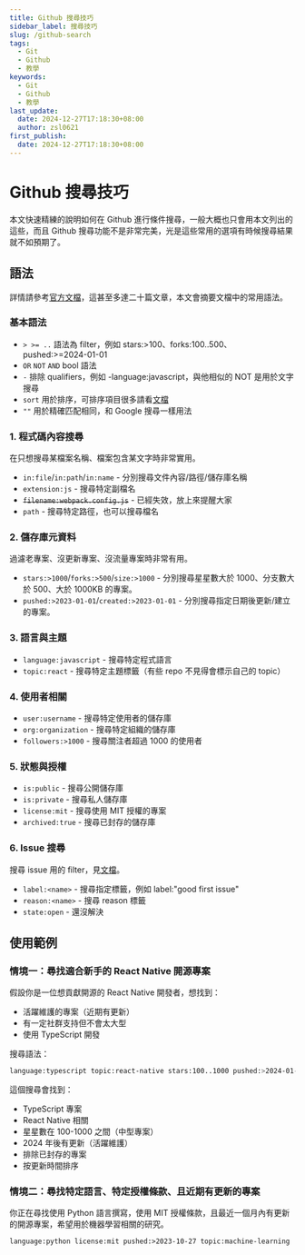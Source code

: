 ```yaml
---
title: Github 搜尋技巧
sidebar_label: 搜尋技巧
slug: /github-search
tags:
  - Git
  - Github
  - 教學
keywords:
  - Git
  - Github
  - 教學
last_update:
  date: 2024-12-27T17:18:30+08:00
  author: zsl0621
first_publish:
  date: 2024-12-27T17:18:30+08:00
---
```


# Github 搜尋技巧

本文快速精練的說明如何在 Github 進行條件搜尋，一般大概也只會用本文列出的這些，而且 Github 搜尋功能不是非常完美，光是這些常用的選項有時候搜尋結果就不如預期了。

## 語法

詳情請參考[官方文檔](https://docs.github.com/en/search-github)，這甚至多達二十篇文章，本文會摘要文檔中的常用語法。

### 基本語法

- `> >= ..` 語法為 filter，例如 stars:>100、forks:100..500、pushed:>=2024-01-01
- `OR` `NOT` `AND` bool 語法
- `-` 排除 qualifiers，例如 -language:javascript，與他相似的 NOT 是用於文字搜尋
- `sort` 用於排序，可排序項目很多請看[文檔](https://docs.github.com/en/search-github/getting-started-with-searching-on-github/sorting-search-results)
- `""` 用於精確匹配相同，和 Google 搜尋一樣用法

### 1. 程式碼內容搜尋

在只想搜尋某檔案名稱、檔案包含某文字時非常實用。

- `in:file`/`in:path`/`in:name` - 分別搜尋文件內容/路徑/儲存庫名稱
- `extension:js` - 搜尋特定副檔名
- ~~`filename:webpack.config.js`~~ - 已經失效，放上來提醒大家
- `path` - 搜尋特定路徑，也可以搜尋檔名

### 2. 儲存庫元資料

過濾老專案、沒更新專案、沒流量專案時非常有用。

- `stars:>1000`/`forks:>500`/`size:>1000` - 分別搜尋星星數大於 1000、分支數大於 500、大於 1000KB 的專案。
- `pushed:>2023-01-01`/`created:>2023-01-01` - 分別搜尋指定日期後更新/建立的專案。

### 3. 語言與主題

- `language:javascript` - 搜尋特定程式語言
- `topic:react` - 搜尋特定主題標籤（有些 repo 不見得會標示自己的 topic）

### 4. 使用者相關

- `user:username` - 搜尋特定使用者的儲存庫
- `org:organization` - 搜尋特定組織的儲存庫
- `followers:>1000` - 搜尋關注者超過 1000 的使用者

### 5. 狀態與授權

- `is:public` - 搜尋公開儲存庫
- `is:private` - 搜尋私人儲存庫
- `license:mit` - 搜尋使用 MIT 授權的專案
- `archived:true` - 搜尋已封存的儲存庫

### 6. Issue 搜尋

搜尋 issue 用的 filter，見[文檔](https://docs.github.com/en/issues/tracking-your-work-with-issues/using-issues/filtering-and-searching-issues-and-pull-requests#building-advanced-filters-for-issues)。

- `label:<name>` - 搜尋指定標籤，例如 label:"good first issue"
- `reason:<name>` - 搜尋 reason 標籤
- `state:open` - 還沒解決

## 使用範例

### 情境一：尋找適合新手的 React Native 開源專案

假設你是一位想貢獻開源的 React Native 開發者，想找到：

- 活躍維護的專案（近期有更新）
- 有一定社群支持但不會太大型
- 使用 TypeScript 開發

搜尋語法：

```sh
language:typescript topic:react-native stars:100..1000 pushed:>2024-01-01 archived:false sort:updated
```

這個搜尋會找到：

- TypeScript 專案
- React Native 相關
- 星星數在 100-1000 之間（中型專案）
- 2024 年後有更新（活躍維護）
- 排除已封存的專案
- 按更新時間排序

### 情境二：尋找特定語言、特定授權條款、且近期有更新的專案

你正在尋找使用 Python 語言撰寫，使用 MIT 授權條款，且最近一個月內有更新的開源專案，希望用於機器學習相關的研究。

```none
language:python license:mit pushed:>2023-10-27 topic:machine-learning
```
